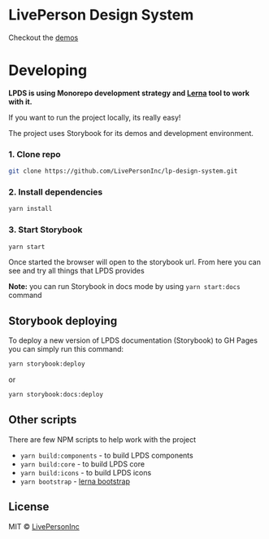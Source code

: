 # LivePerson Design System

Checkout the [demos](https://livepersoninc.github.io/lp-design-system)

# Developing

**LPDS is using Monorepo development strategy and [Lerna](https://lerna.js.org/) tool to work with it.**

If you want to run the project locally, its really easy!

The project uses Storybook for its demos and development environment.

### 1. Clone repo

```bash
git clone https://github.com/LivePersonInc/lp-design-system.git
```

### 2. Install dependencies

```bash
yarn install
```

### 3. Start Storybook

```bash
yarn start
```

Once started the browser will open to the storybook url. From here you can see and try all things that LPDS provides

**Note:** you can run Storybook in docs mode by using `yarn start:docs` command

## Storybook deploying

To deploy a new version of LPDS documentation (Storybook) to GH Pages you can simply run this command:

```bash
yarn storybook:deploy
```

or

```bash
yarn storybook:docs:deploy
```

## Other scripts

There are few NPM scripts to help work with the project

- `yarn build:components` - to build LPDS components
- `yarn build:core` - to build LPDS core
- `yarn build:icons` - to build LPDS icons
- `yarn bootstrap` - [lerna bootstrap](https://github.com/lerna/lerna/tree/main/commands/bootstrap#readme)

## License

MIT © [LivePersonInc](https://github.com/LivePersonInc)
